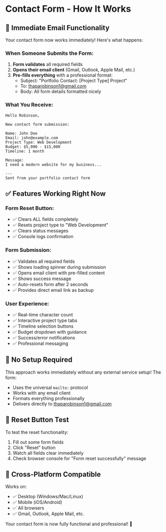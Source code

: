# Contact Form - How It Works

## 📧 **Immediate Email Functionality**

Your contact form now works immediately! Here's what happens:

### When Someone Submits the Form:
1. **Form validates** all required fields
2. **Opens their email client** (Gmail, Outlook, Apple Mail, etc.)
3. **Pre-fills everything** with a professional format:
   - Subject: "Portfolio Contact: [Project Type] Project"
   - To: thaparobinson1@gmail.com  
   - Body: All form details formatted nicely

### What You Receive:
```
Hello Robinson,

New contact form submission:

Name: John Doe
Email: john@example.com
Project Type: Web Development
Budget: $5,000 - $15,000
Timeline: 1 month

Message:
I need a modern website for my business...

---
Sent from your portfolio contact form
```

## ✅ **Features Working Right Now**

### Form Reset Button:
- ✅ Clears ALL fields completely
- ✅ Resets project type to "Web Development"
- ✅ Clears status messages
- ✅ Console logs confirmation

### Form Submission:
- ✅ Validates all required fields
- ✅ Shows loading spinner during submission
- ✅ Opens email client with pre-filled content
- ✅ Shows success message
- ✅ Auto-resets form after 2 seconds
- ✅ Provides direct email link as backup

### User Experience:
- ✅ Real-time character count
- ✅ Interactive project type tabs
- ✅ Timeline selection buttons
- ✅ Budget dropdown with guidance
- ✅ Success/error notifications
- ✅ Professional messaging

## 🚀 **No Setup Required**

This approach works immediately without any external service setup! The form:
- Uses the universal `mailto:` protocol
- Works with any email client
- Formats everything professionally
- Delivers directly to thaparobinson1@gmail.com

## 🔄 **Reset Button Test**

To test the reset functionality:
1. Fill out some form fields
2. Click "Reset" button  
3. Watch all fields clear immediately
4. Check browser console for "Form reset successfully" message

## 📱 **Cross-Platform Compatible**

Works on:
- ✅ Desktop (Windows/Mac/Linux)
- ✅ Mobile (iOS/Android)
- ✅ All browsers
- ✅ Gmail, Outlook, Apple Mail, etc.

Your contact form is now fully functional and professional! 🎉


